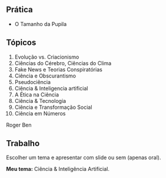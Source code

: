 ## Prática
- O Tamanho da Pupila

## Tópicos
1. Evolução vs. Criacionismo
2. Ciências do Cérebro, Ciências do Clima
3. Fake News e Teorias Conspiratórias
4. Ciência e Obscurantismo
5. Pseudociência
6. Ciência & Inteligencia artificial
7. A Ética na Ciência
8. Ciência & Tecnologia
9. Ciência e Transformação Social
10. Ciência em Números

Roger Ben

## Trabalho
Escolher um tema e apresentar com slide ou sem (apenas oral).

**Meu tema:** Ciência & Inteligência Artificial.